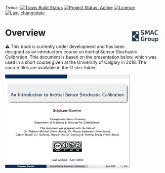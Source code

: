*Travis:* [![Travis Build Status](https://travis-ci.org/SMAC-Group/SCIS.svg?branch=master)](https://travis-ci.org/SMAC-Group/SCIS)
[![Project Status:
Active](http://www.repostatus.org/badges/latest/active.svg)](http://www.repostatus.org/#active)
[![Licence](https://img.shields.io/badge/licence-CC%20BY--NC--SA%204.0-blue.svg)](https://www.gnu.org/licenses/gpl-3.0.en.html)
[![Last-changedate](https://img.shields.io/badge/last%20change-2018--10--21-yellowgreen.svg)](/commits/master)

# Overview <a href="https://smac-group.com/"><img src="Slides/Images/logo.png" align="right" style="width: 20%; height: 20%"/></a>

:warning: This book is currently under development and has been designed as an introductory course on Inertial Sensor Stochastic Calibration. This document is based on the presentation below, which was used in a short course given at the University of Calgary in 2018. The source files are available in the `Slides` folder.

<a href="Slides/main.pdf"><img src="Slides/Images/first-slide.png" align="center" style="width: 80%; height: 80%"/></a>



